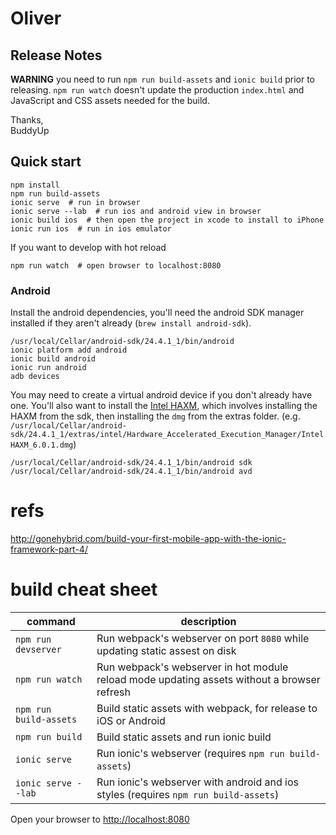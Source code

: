 # Oliver

## Release Notes
**WARNING** you need to run `npm run build-assets` and `ionic build` prior to releasing. `npm run watch` doesn't update the production `index.html` and JavaScript and CSS assets needed for the build.  

Thanks,  
BuddyUp

## Quick start
    npm install
    npm run build-assets
    ionic serve  # run in browser
    ionic serve --lab  # run ios and android view in browser
    ionic build ios  # then open the project in xcode to install to iPhone
    ionic run ios  # run in ios emulator

If you want to develop with hot reload

    npm run watch  # open browser to localhost:8080

### Android
Install the android dependencies, you'll need the android SDK manager installed if they aren't already (`brew install android-sdk`).

    /usr/local/Cellar/android-sdk/24.4.1_1/bin/android
    ionic platform add android
    ionic build android
    ionic run android
    adb devices

You may need to create a virtual android device if you don't already have one. You'll also want to install the [Intel HAXM](https://software.intel.com/en-us/android/articles/installation-instructions-for-intel-hardware-accelerated-execution-manager-mac-os-x), which involves installing the HAXM from the sdk, then installing the `dmg` from the extras folder. (e.g. `/usr/local/Cellar/android-sdk/24.4.1_1/extras/intel/Hardware_Accelerated_Execution_Manager/IntelHAXM_6.0.1.dmg`)
    
    /usr/local/Cellar/android-sdk/24.4.1_1/bin/android sdk
    /usr/local/Cellar/android-sdk/24.4.1_1/bin/android avd


# refs

http://gonehybrid.com/build-your-first-mobile-app-with-the-ionic-framework-part-4/


# build cheat sheet

| command | description | 
| ---- | ----- |
| `npm run devserver` | Run webpack's webserver on port `8080` while updating static assest on disk |
| `npm run watch` | Run webpack's webserver in hot module reload mode updating assets without a browser refresh |
| `npm run build-assets` | Build static assets with webpack, for release to iOS or Android |
| `npm run build` | Build static assets and run ionic build |
| `ionic serve` | Run ionic's webserver (requires `npm run build-assets`) |
| `ionic serve --lab` | Run ionic's webserver with android and ios styles (requires `npm run build-assets`) |


Open your browser to [http://localhost:8080](http://localhost:8080)
